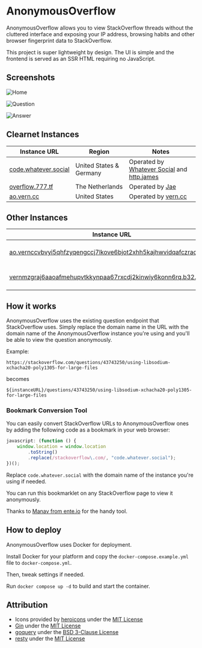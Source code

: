 # AnonymousOverflow

AnonymousOverflow allows you to view StackOverflow threads without the cluttered interface and exposing your IP address, browsing habits and other browser fingerprint data to StackOverflow.

This project is super lightweight by design. The UI is simple and the frontend is served as an SSR HTML requiring no JavaScript.

## Screenshots

![Home](https://cdn.horizon.pics/7HbXKZ3JBJbBDMtt51DVJgo5THFMYX.png)

![Question](https://cdn.horizon.pics/lqEuJMzYpgeB8au4QASsZ0S0BQHknJ.png)

![Answer](https://cdn.horizon.pics/0RwQtrxH3COTC9sfo0FsQ56I3Opl0m.png)

## Clearnet Instances

| Instance URL                                         | Region                  | Notes                                                                                            |
| ---------------------------------------------------- | ----------------------- | ------------------------------------------------------------------------------------------------ |
| [code.whatever.social](https://code.whatever.social) | United States & Germany | Operated by [Whatever Social](https://whatever.social) and [http.james](https://httpjames.space) |
| [overflow.777.tf](https://overflow.777.tf/)          | The Netherlands         | Operated by [Jae](https://777.tf)                                                                |
| [ao.vern.cc](https://ao.vern.cc)                     | United States           | Operated by [vern.cc](https://vern.cc)                                                           |

## Other Instances

| Instance URL                                                                                                                                  | Region        | Notes                                  |
| --------------------------------------------------------------------------------------------------------------------------------------------- | ------------- | -------------------------------------- |
| [ao.vernccvbvyi5qhfzyqengccj7lkove6bjot2xhh5kajhwvidqafczrad.onion](http://ao.vernccvbvyi5qhfzyqengccj7lkove6bjot2xhh5kajhwvidqafczrad.onion) | United States | Operated by [vern.cc](https://vern.cc) |
| [vernmzgraj6aaoafmehupvtkkynpaa67rxcdj2kinwiy6konn6rq.b32.i2p](http://vernmzgraj6aaoafmehupvtkkynpaa67rxcdj2kinwiy6konn6rq.b32.i2p)           | United States | Operated by [vern.cc](https://vern.cc) |

## How it works

AnonymousOverflow uses the existing question endpoint that StackOverflow uses. Simply replace the domain name in the URL with the domain name of the AnonymousOverflow instance you're using and you'll be able to view the question anonymously.

Example:

```
https://stackoverflow.com/questions/43743250/using-libsodium-xchacha20-poly1305-for-large-files
```

becomes

```
${instanceURL}/questions/43743250/using-libsodium-xchacha20-poly1305-for-large-files
```

### Bookmark Conversion Tool

You can easily convert StackOverflow URLs to AnonymousOverflow ones by adding the following code as a bookmark in your web browser:

```js
javascript: (function () {
    window.location = window.location
        .toString()
        .replace(/stackoverflow\.com/, "code.whatever.social");
})();
```

Replace `code.whatever.social` with the domain name of the instance you're using if needed.

You can run this bookmarklet on any StackOverflow page to view it anonymously.

Thanks to [Manav from ente.io](https://ente.io/about) for the handy tool.

## How to deploy

AnonymousOverflow uses Docker for deployment.

Install Docker for your platform and copy the `docker-compose.example.yml` file to `docker-compose.yml`.

Then, tweak settings if needed.

Run `docker compose up -d` to build and start the container.

## Attribution

-   Icons provided by [heroicons](https://heroicons.com) under the [MIT License](https://choosealicense.com/licenses/mit/)
-   [Gin](https://github.com/gin-gonic/gin) under the [MIT License](https://github.com/gin-gonic/gin/blob/master/LICENSE)
-   [goquery](https://github.com/PuerkitoBio/goquery) under the [BSD 3-Clause License](https://github.com/PuerkitoBio/goquery/blob/master/LICENSE)
-   [resty](https://github.com/go-resty/resty) under the [MIT License](https://github.com/go-resty/resty/blob/master/LICENSE)